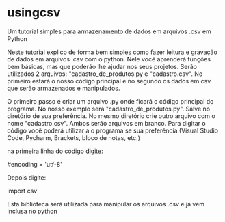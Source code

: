 # usingcsv
Um tutorial simples para armazenamento de dados em arquivos .csv em Python

Neste tutorial explico de forma bem simples como fazer leitura e gravação de dados em arquivos .csv com o python. Nele você aprenderá funções bem básicas, mas que poderão lhe ajudar nos seus projetos. Serão utilizados 2 arquivos: "cadastro_de_produtos.py e "cadastro.csv". No primeiro estará o nosso código principal e no segundo os dados em csv que serão armazenados e manipulados.

O primeiro passo é criar um arquivo .py onde ficará o código principal do programa. No nosso exemplo será "cadastro_de_produtos.py". Salve no diretório de sua preferência. No mesmo diretório crie outro arquivo com o nome "cadastro.csv". Ambos serão arquivos em branco. Para digitar o código você poderá utilizar a o programa se sua preferência (Visual Studio Code, Pycharm, Brackets, bloco de notas, etc.)

na primeira linha do código digite:

#encoding = 'utf-8'

Depois digite:

import csv

Esta biblioteca será utilizada para manipular os arquivos .csv e já vem inclusa no python 
